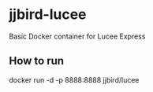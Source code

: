 # jjbird-lucee
Basic Docker container for Lucee Express

## How to run
docker run -d -p 8888:8888 jjbird/lucee
